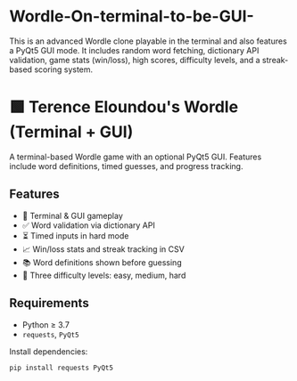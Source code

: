 # Wordle-On-terminal-to-be-GUI-
This is an advanced Wordle clone playable in the terminal and also features a PyQt5 GUI mode. It includes random word fetching, dictionary API validation, game stats (win/loss), high scores, difficulty levels, and a streak-based scoring system.

# 🟩 Terence Eloundou's Wordle (Terminal + GUI)

A terminal-based Wordle game with an optional PyQt5 GUI. Features include word definitions, timed guesses, and progress tracking.

## Features
- 🧩 Terminal & GUI gameplay
- ✅ Word validation via dictionary API
- ⏳ Timed inputs in hard mode
- 📈 Win/loss stats and streak tracking in CSV
- 📚 Word definitions shown before guessing
- 🎯 Three difficulty levels: easy, medium, hard

## Requirements
- Python ≥ 3.7
- `requests`, `PyQt5`

Install dependencies:
```bash
pip install requests PyQt5


